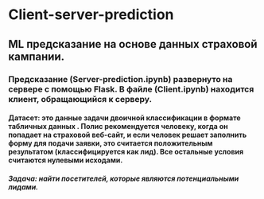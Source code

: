 # Client-server-prediction
## ML предсказание на основе данных страховой кампании. 
### Предсказание (Server-prediction.ipynb) развернуто на сервере с помощью Flask. В файле (Client.ipynb) находится клиент, обращающийся к серверу.
#### Датасет: это данные задачи двоичной классификации в формате табличных данных . Полис рекомендуется человеку, когда он попадает на страховой веб-сайт, и если человек решает заполнить форму для подачи заявки, это считается положительным результатом (классифицируется как лид). Все остальные условия считаются нулевыми исходами.
##### Задача: найти посетителей, которые являются потенциальными лидами.
